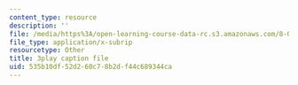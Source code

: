 ```yaml
---
content_type: resource
description: ''
file: /media/https%3A/open-learning-course-data-rc.s3.amazonaws.com/8-04-quantum-physics-i-spring-2016/535b10df52d260c78b2df44c689344ca_M2i8R6kMXKA.srt
file_type: application/x-subrip
resourcetype: Other
title: 3play caption file
uid: 535b10df-52d2-60c7-8b2d-f44c689344ca
---
```


